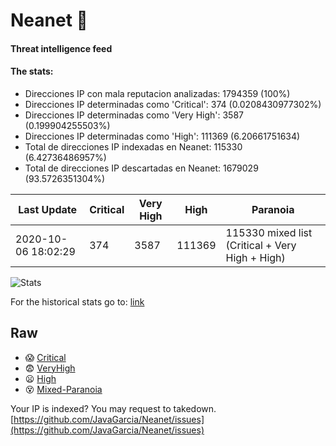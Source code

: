 # Neanet :hocho:
#### Threat intelligence feed
#### The stats:

- Direcciones IP con mala reputacion analizadas: 1794359 (100%)
- Direcciones IP determinadas como 'Critical':  374 (0.0208430977302%)
- Direcciones IP determinadas como 'Very High':  3587 (0.199904255503%)
- Direcciones IP determinadas como 'High':  111369 (6.20661751634)
- Total de direcciones IP indexadas en Neanet:  115330 (6.42736486957%)
- Total de direcciones IP descartadas en Neanet:  1679029 (93.5726351304%)

| Last Update | Critical | Very High | High | Paranoia |
| --- | --- | --- | --- | --- |
| 2020-10-06 18:02:29 | 374 | 3587 | 111369 | 115330 mixed list (Critical + Very High + High)|

![Stats](https://docs.google.com/spreadsheets/d/e/2PACX-1vSnaNMIXVabIpDJjufMlzH7poXnshF3mgd8Is1g9ytUEzVsP5my4Trn8f-xkoLLQ38xpL3HtmUexLo6/pubchart?oid=501124687&format=image)

For the historical stats go to: [link](/stats.csv)
## Raw
- :scream: [Critical](https://raw.githubusercontent.com/JavaGarcia/Neanet/master/blacklists/neanet_critical.txt)
- :fearful: [VeryHigh](https://raw.githubusercontent.com/JavaGarcia/Neanet/master/blacklists/neanet_veryHigh.txtt)
- :frowning: [High](https://raw.githubusercontent.com/JavaGarcia/Neanet/master/blacklists/neanet_high.txt)
- :dizzy_face: [Mixed-Paranoia](https://raw.githubusercontent.com/JavaGarcia/Neanet/master/blacklists/neanet_all.txt)


Your IP is indexed? You may request to takedown. [https://github.com/JavaGarcia/Neanet/issues](https://github.com/JavaGarcia/Neanet/issues)













































































































































































































































































































































































































































































































































































































































































































































































































































































































































































































































































































































































































































































































